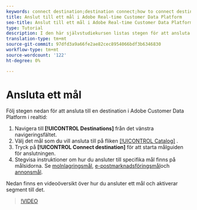 ```yaml
---
keywords: connect destination;destination connect;how to connect destination
title: Anslut till ett mål i Adobe Real-time Customer Data Platform
seo-title: Anslut till ett mål i Adobe Real-time Customer Data Platform
type: Tutorial
description: I den här självstudiekursen listas stegen för att ansluta en destination i Adobe kunddataplattform i realtid
translation-type: tm+mt
source-git-commit: 97dfd3a9a66fe2ae82cec8954066bdf3b6346830
workflow-type: tm+mt
source-wordcount: '122'
ht-degree: 0%

---
```



# Ansluta ett mål

Följ stegen nedan för att ansluta till en destination i Adobe Customer Data Platform i realtid:

1. Navigera till **[!UICONTROL Destinations]** från det vänstra navigeringsfältet.
2. Välj det mål som du vill ansluta till på fliken [[!UICONTROL Catalog]](/help/rtcdp/destinations/destinations-workspace.md#catalog) .
3. Tryck på **[!UICONTROL Connect destination]** för att starta målguiden för anslutningen.
4. Stegvisa instruktioner om hur du ansluter till specifika mål finns på målsidorna. Se [molnlagringsmål](/help/rtcdp/destinations/cloud-storage-destinations-workflow.md), [e-postmarknadsföringsmål](/help/rtcdp/destinations/email-marketing-destinations.md)och [annonsmål](/help/rtcdp/destinations/advertising-destinations.md).

Nedan finns en videoöversikt över hur du ansluter ett mål och aktiverar segment till det.

>[!VIDEO](https://video.tv.adobe.com/v/29710?quality=12)